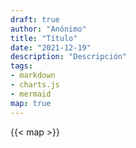 ```yaml
---
draft: true
author: "Anónimo"
title: "Título"
date: "2021-12-19"
description: "Descripción"
tags:
- markdown
- charts.js
- mermaid
map: true
---
```


{{< map >}}